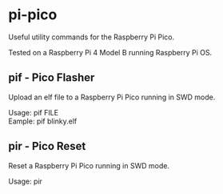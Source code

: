 # pi-pico

Useful utility commands for the Raspberry Pi Pico.

Tested on a Raspberry Pi 4 Model B running Raspberry Pi OS.

## pif - Pico Flasher

Upload an elf file to a Raspberry Pi Pico running in SWD mode.

Usage: pif FILE<br>
Eample: pif blinky.elf

## pir - Pico Reset

Reset a Raspberry Pi Pico running in SWD mode.

Usage: pir


